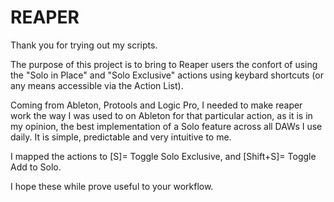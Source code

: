 # REAPER

Thank you for trying out my scripts.

The purpose of this project is to bring to Reaper users the confort of using the "Solo in Place" and "Solo Exclusive" actions
using keybard shortcuts (or any means accessible via the Action List).

Coming from Ableton, Protools and Logic Pro, I needed to make reaper work the way I was used to on Ableton for that particular action,
as it is in my opinion, the best implementation of a Solo feature across all DAWs I use daily.
It is simple, predictable and very intuitive to me.

I mapped the actions to [S]= Toggle Solo Exclusive, and [Shift+S]= Toggle Add to Solo.

I hope these while prove useful to your workflow.
